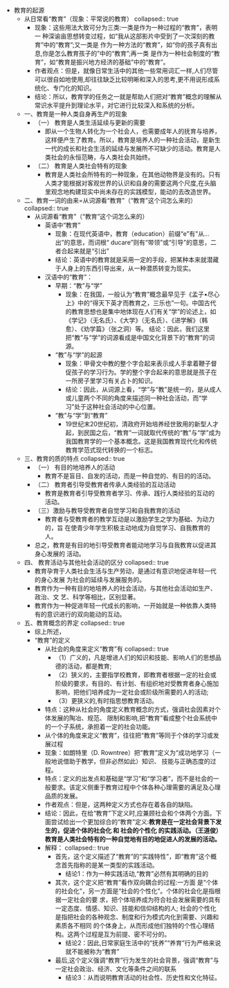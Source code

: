 - 教育的起源
	- 从日常看“教育”（现象：平常说的教育）
	  collapsed:: true
		- 现象：这些用法大致可分为三类:一类是作为一种过程的“教育”，表明一
		  种深谕亩思想转变过程，如“我从这部影片中受到了一次深刻的教育”中的“教育”;又一类是
		  作为一种方法的“教育”，如“你的孩子真有出息,你是怎么教育孩子的”中的“教育”;再一类
		  是作为一种社会制度的“教育”，如“教育是振兴地方经济的基础”中的“教育”。
		- 作者观点：但是，就像日常生活中的其他一些常用词汇一样,人们尽管可以很自如地使用,却往往缺乏比较明晰和深入的思考,更不用说形成系统化、专门化的知识。
		- 结论：所以，教育学的任务之一就是帮助人们把对“教育”概念的理解从常识水平提升到理论水平，对它进行比较深入和系统的分析。
	- 一、教育是一种人类自身再生产的现象
		- （一） 教育是人类生活延续与更新的需要
			- 即从一个生物人转化为一个社会人，也需要成年人的抚育与培养，这样便产生了教育。所以，教育是培养人的一种社会活动，是新生一代的成长和社会生活的延续与发展所不可缺少的活动。教育是人类社会的永恒范畴，与人类社会共始终。
		- （二） 教育是人类社会特有的现象
			- 教育是人类社会所特有的一种现象，在其他动物界是没有的。只有人类才能根据对客观世界的认识和自身的需要这两个尺度,在头脑里观念地构建现实中尚未存在的实践模型，能动的去改造世界。
	- 二、教育一词的由来=从词源看“教育”（“教育”这个词怎么来的）
	  collapsed:: true
		- 从词源看“教育”（“教育”这个词怎么来的）
			- 英语中“教育”
				- 现象：在现代英语中，教育（education）前缀“e”有"从... 出”的意思，而词根“ ducare”则有“带领”或“引导”的意思，二者合起来就是“引出”
				- 结论：英语中的教育就是采用一定的手段，把某种本来就潜藏于人身上的东西引导出来，从一种潜质转变为现实。
			- 汉语中的“教育”：
				- 早期：“教”与“学”
					- 现象：在我国，一般认为“教育”概念最早见于《孟子•尽心上》中的“得天下英才而教育之，三乐也”一句。中国古代的教育思想也是集中地体现在人们有关“学”的论述上，如《学记》（无名氏）、《大学》（无名氏）、《进学解》（韩愈）、《劝学篇》（张之洞）等。
					  结论：因此，我们这里把“教”与“学”的词源看成是中国文化背景下的“教育”的词源。
				- “教”与“学”的起源
					- 现象：甲骨文中教的整个字合起来表示成人手拿着鞭子督促孩子的学习行为。学的整个字合起来的意思就是孩子在一所房子里学习有关占卜的知识。
					- 结论：因此，从词源上看，“学”与“教”是统一的，是从成人或儿童两个不同的角度来描述同一种社会活动，而“学习”处于这种社会活动的中心位置。
				- “教”与“学”到“教育”
					- 19世纪末20世纪初，清政府开始培养经世致用的新型人才起，到民国之后，“教育”一词就取代传统的“教”与“学”成为我国教育学的一个基本概念。这是我国教育现代化和传统教育学范式现代转换的一个标志。
	- 三、教育的质的特点
	  collapsed:: true
		- （一） 有目的地培养人的活动
			- 教育不是盲目、自发的活动，而是一种自觉的、有目的的活动。
		- （二） 教育者引导受教育者传承人类经验的互动活动
			- 教育是教育者引导受教育者学习、传承、践行人类经验的互动的
			  活动。
		- （三）激励与教导受教育者自觉学习和自我教育的活动
			- 教育者与受教育者的教学互动是以激励学生之学为基础、为动力的，旨
			  在使青少年学生积极主动地成为自觉学习、自我教育的人。
		- 总之，教育是有目的地引导受教育者能动地学习与自我教育以促进其身心发展的
		  活动。
	- 四、 教育活动与其他社会活动的区分
	  collapsed:: true
		- 教育孕育于人类社会生活与生产劳动，是通过有意识地促进年轻一代的身心发展
		  为社会的延续与发展服务的。
		- 教育作为一种有目的地培养人的社会活动，与其他社会活动如生产、政治、文
		  艺、科学等相比，区别显著。
		- 教育作为一种促进年轻一代成长的影响，一开始就是一种依靠人类特
		  有的意识进行的双向能动的互动。
	- 五、教育概念的界定
	  collapsed:: true
		- 综上所述，
		- “教育”的定义
			- 从社会的角度来定义“教育”有
			  collapsed:: true
				- （1）广义的，凡是增进人们的知识和技能、影响人们的思想品德的活动，都是教育;
				- （2）狭义的，主要指学校教育，即教育者根据一定的社会或阶级的要求，有目的、有计划、有组织地对受教育者身心施加影响，把他们培养成为一定社会或阶级所需要的人的活动;
				- （3）更狭义的,有时指思想教育活动。
			- 特点：这种从社会的角度定义教育概念的方式，强调社会因素对个体发展的陶冶、规范、 限制和影响,把“教育”看成整个社会系统中的一个子系统，承担着一定的社会功能。
			- 从个体的角度来定义“教育”，往往把“教育”等同于个体的学习或发展过程
			- 现象：如朗特里（D. Rowntree）把“教育”定义为“成功地学习（一般地说借助于教学，但非必然如此）知识、 技能与正确态度的过程。
			- 特点：定义的出发点和基础是“学习”和“学习者”，而不是社会的一般要求。该定义侧重于教育过程中个体各种心理需要的满足及心理品质的发展。
			- 作者观点：但是，这两种定义方式也存在着各自的缺陷。
			- 结论：因此，在给“教育”下定义时,应兼顾社会和个体两个方面。下面尝试给出一个更加综合的“教育”定义:**教育是在一定社会背景下发生的，促进个体的社会化 和 社会的个性化 的实践活动。（王道俊）教育是人类社会特有的一种自觉地有目的地促进人的发展的活动。**
			- 解释：
			  collapsed:: true
				- 首先，这个定义描述了“教育”的“实践特性”，即“教育”这个概念首先指称的是某一类型的实践活动。
					- 结论1：作为一种实践活动,“教育”必然有其明确的目的
				- 其次，这个定义把“教育”看作双向耦合的过程:一方面
				  是“个体的社会化”，另一方面是“社会的个性化”。个体的社会化是指根据一定社会的要
				  求，把个体培养成为符合社会发展需要的具有一定态度、情感、知识、技能和信仰结构的人;
				  社会的个性化是指把社会的各种观念、制度和行为模式内化到需要、兴趣和素质各不相同
				  的个体身上，从而形成他们独特的个性心理结构。这两个过程是互为前提、密不可分的。
					- 结论2：因此,日常家庭生活中的“抚养”“养育”行为严格来说就不能被称为“教育”
				- 最后,这个定义强调“教育”行为发生的社会背景，强调“教育”与一定社会政治、经济、文化等条件之间的联系
					- 结论3：从而说明教育活动的社会性、历史性和文化特征。